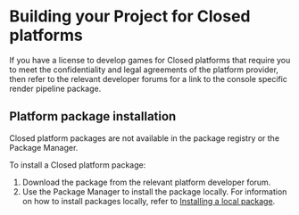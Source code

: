 # Building your Project for Closed platforms

If you have a license to develop games for Closed platforms that require you to meet the confidentiality and legal agreements of the platform provider, then refer to the relevant developer forums for a link to the console specific render pipeline package.

## Platform package installation

Closed platform packages are not available in the package registry or the Package Manager.

To install a Closed platform package:

1. Download the package from the relevant platform developer forum.
2. Use the Package Manager to install the package locally. For information on how to install packages locally, refer to [Installing a local package](https://docs.unity3d.com/Manual/upm-ui-local.html).
